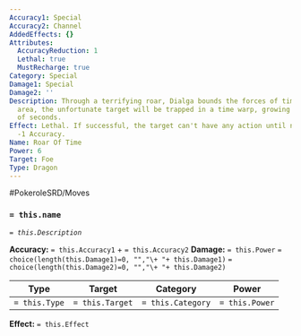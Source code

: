 ```yaml
---
Accuracy1: Special
Accuracy2: Channel
AddedEffects: {}
Attributes:
  AccuracyReduction: 1
  Lethal: true
  MustRecharge: true
Category: Special
Damage1: Special
Damage2: ''
Description: Through a terrifying roar, Dialga bounds the forces of time on a single
  area, the unfortunate target will be trapped in a time warp, growing old in a matter
  of seconds.
Effect: Lethal. If successful, the target can't have any action until next Round.
  -1 Accuracy.
Name: Roar Of Time
Power: 6
Target: Foe
Type: Dragon
---
```


#PokeroleSRD/Moves

### `= this.name`
*`= this.Description`*

**Accuracy:** `= this.Accuracy1` + `= this.Accuracy2`
**Damage:** `= this.Power` `= choice(length(this.Damage1)=0, "","\+ "+ this.Damage1)` `= choice(length(this.Damage2)=0, "","\+ "+ this.Damage2)`

| Type          | Target          | Category          | Power          |
| ------------- | --------------- | ----------------  | -------------- |
| `= this.Type` | `= this.Target` | `= this.Category` | `= this.Power` | 

**Effect:** `= this.Effect`